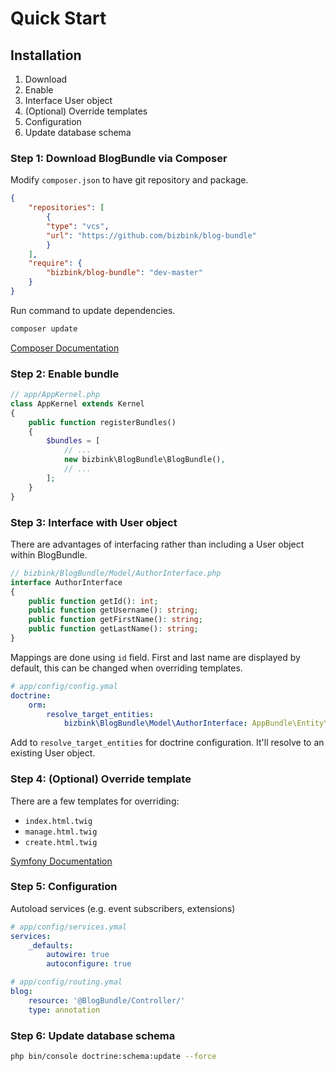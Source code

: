 Quick Start
===========

Installation
------------

1. Download
2. Enable
3. Interface User object
4. (Optional) Override templates
5. Configuration
6. Update database schema

### Step 1: Download BlogBundle via Composer

Modify `composer.json` to have git repository and package.

```json
{
    "repositories": [
        {
        "type": "vcs",
        "url": "https://github.com/bizbink/blog-bundle"
        }
    ],
    "require": {
        "bizbink/blog-bundle": "dev-master"
    }
}
```

Run command to update dependencies.

```bash
composer update
```

[Composer Documentation](https://getcomposer.org/doc/05-repositories.md#vcs)

### Step 2: Enable bundle

```php
// app/AppKernel.php
class AppKernel extends Kernel
{
    public function registerBundles()
    {
        $bundles = [
            // ...
            new bizbink\BlogBundle\BlogBundle(),
            // ...
        ];
    }
}
```

### Step 3: Interface with User object

There are advantages of interfacing rather than including a User object within BlogBundle.

```php
// bizbink/BlogBundle/Model/AuthorInterface.php
interface AuthorInterface
{
    public function getId(): int;
    public function getUsername(): string;
    public function getFirstName(): string;
    public function getLastName(): string;
}
```

Mappings are done using `id` field. First and last name are displayed by default, this can be changed when overriding templates.

```yaml
# app/config/config.ymal
doctrine:
    orm:
        resolve_target_entities:
            bizbink\BlogBundle\Model\AuthorInterface: AppBundle\Entity\User
```

Add to `resolve_target_entities` for doctrine configuration. It'll resolve to an existing User object.

### Step 4: (Optional) Override template

There are a few templates for overriding:

- `index.html.twig`
- `manage.html.twig`
- `create.html.twig`

[Symfony Documentation](https://symfony.com/doc/3.4/templating/overriding.html)

### Step 5: Configuration

Autoload services (e.g. event subscribers, extensions)
```yaml
# app/config/services.ymal
services:
    _defaults:
        autowire: true
        autoconfigure: true
```

```yaml
# app/config/routing.ymal
blog:
    resource: '@BlogBundle/Controller/'
    type: annotation
```

### Step 6: Update database schema

```bash
php bin/console doctrine:schema:update --force
```